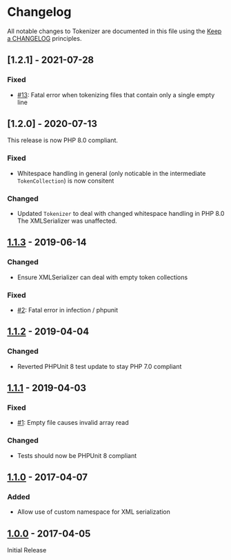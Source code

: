# Changelog

All notable changes to Tokenizer are documented in this file using the [Keep a CHANGELOG](http://keepachangelog.com/)
principles.

## [1.2.1] - 2021-07-28

### Fixed

* [#13](https://github.com/theseer/tokenizer/issues/13): Fatal error when tokenizing files that contain only a single
  empty line

## [1.2.0] - 2020-07-13

This release is now PHP 8.0 compliant.

### Fixed

* Whitespace handling in general (only noticable in the intermediate `TokenCollection`) is now consitent

### Changed

* Updated `Tokenizer` to deal with changed whitespace handling in PHP 8.0
  The XMLSerializer was unaffected.

## [1.1.3] - 2019-06-14

### Changed

* Ensure XMLSerializer can deal with empty token collections

### Fixed

* [#2](https://github.com/theseer/tokenizer/issues/2): Fatal error in infection / phpunit

## [1.1.2] - 2019-04-04

### Changed

* Reverted PHPUnit 8 test update to stay PHP 7.0 compliant

## [1.1.1] - 2019-04-03

### Fixed

* [#1](https://github.com/theseer/tokenizer/issues/1): Empty file causes invalid array read

### Changed

* Tests should now be PHPUnit 8 compliant

## [1.1.0] - 2017-04-07

### Added

* Allow use of custom namespace for XML serialization

## [1.0.0] - 2017-04-05

Initial Release

[1.1.3]: https://github.com/theseer/tokenizer/compare/1.1.2...1.1.3

[1.1.2]: https://github.com/theseer/tokenizer/compare/1.1.1...1.1.2

[1.1.1]: https://github.com/theseer/tokenizer/compare/1.1.0...1.1.1

[1.1.0]: https://github.com/theseer/tokenizer/compare/1.0.0...1.1.0

[1.0.0]: https://github.com/theseer/tokenizer/compare/b2493e57de80c1b7414219b28503fa5c6b4d0a98...1.0.0
